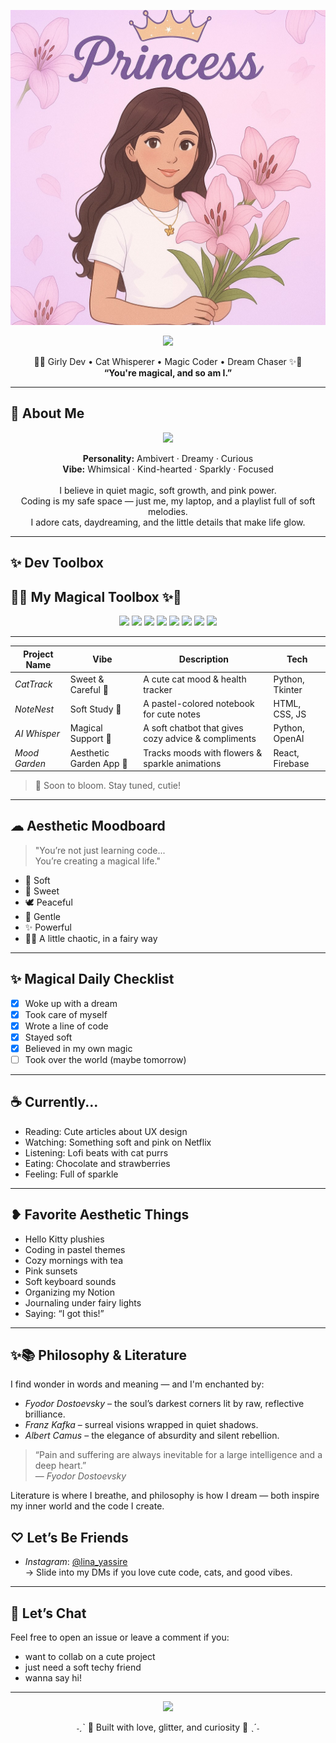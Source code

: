 <p align="center">
  <img src="WhatsApp Image 2025-05-19 at 02.26.00_f2c68f12.jpg" width="650" >

<p align="center">
  <img src="https://readme-typing-svg.demolab.com?font=Quicksand&size=24&duration=3000&pause=1000&color=FFB6C1&center=true&vCenter=true&width=435&lines=Welcome+to+Lina's+Universe!;Soft+code+dreams+in+baby+pink...;You're+magical+and+so+am+I." />
</p>

<p align="center">
  🌸✨ Girly Dev • Cat Whisperer • Magic Coder • Dream Chaser ✨🌸  
  <br>
  <strong>“You're magical, and so am I.”</strong>
</p>

---

## 🌷 About Me

<p align="center">
  <img src="https://img.shields.io/badge/𖦹 About Me -ffcfe6?style=for-the-badge&logoColor=ff69b4" />
</p>

<p align="center">
  <strong>Personality:</strong> Ambivert · Dreamy · Curious  
  <br />
  <strong>Vibe:</strong> Whimsical · Kind-hearted · Sparkly · Focused  
  <br /><br />
  I believe in quiet magic, soft growth, and pink power.  
  <br />
  Coding is my safe space — just me, my laptop, and a playlist full of soft melodies.  
  <br />
  I adore cats, daydreaming, and the little details that make life glow.  
</p>
  
---

## ✨ Dev Toolbox

## 🌸✨ My Magical Toolbox ✨🌸

<p align="center">
  <img src="https://img.shields.io/badge/Python-ffcfe6?style=for-the-badge&logo=python&logoColor=ff69b4" />
  <img src="https://img.shields.io/badge/HTML5-ffe6f2?style=for-the-badge&logo=html5&logoColor=ff1493" />
  <img src="https://img.shields.io/badge/CSS3-fddde6?style=for-the-badge&logo=css3&logoColor=ff69b4" />
  <img src="https://img.shields.io/badge/JavaScript-fff0f5?style=for-the-badge&logo=javascript&logoColor=f7df1e" />
  <img src="https://img.shields.io/badge/VS_Code-ffe6fa?style=for-the-badge&logo=visual-studio-code&logoColor=6e40c9" />
  <img src="https://img.shields.io/badge/GitHub-fde7f7?style=for-the-badge&logo=github&logoColor=8b008b" />
  <img src="https://img.shields.io/badge/Linux-fff5fb?style=for-the-badge&logo=linux&logoColor=ff69b4" />
  <img src="https://img.shields.io/badge/OpenAI-ffe0f0?style=for-the-badge&logo=openai&logoColor=ff1493" />
</p>

---
| Project Name     | Vibe                        | Description                                          | Tech |
|------------------|-----------------------------|------------------------------------------------------|------|
| *CatTrack*     | Sweet & Careful 🐾           | A cute cat mood & health tracker                     | Python, Tkinter |
| *NoteNest*     | Soft Study 🧸                | A pastel-colored notebook for cute notes             | HTML, CSS, JS |
| *AI Whisper*   | Magical Support 🌙           | A soft chatbot that gives cozy advice & compliments  | Python, OpenAI |
| *Mood Garden*  | Aesthetic Garden App 🌸      | Tracks moods with flowers & sparkle animations       | React, Firebase |

> 🌈 Soon to bloom. Stay tuned, cutie!  

---

## ☁ Aesthetic Moodboard

> "You’re not just learning code...  
> You’re creating a magical life."

- 🫧 Soft  
- 🧁 Sweet  
- 🕊 Peaceful  
- 🐇 Gentle  
- ✨ Powerful  
- 🧚‍♀ A little chaotic, in a fairy way  

---

## ✨ Magical Daily Checklist

- [x] Woke up with a dream  
- [x] Took care of myself  
- [x] Wrote a line of code  
- [x] Stayed soft  
- [x] Believed in my own magic  
- [ ] Took over the world (maybe tomorrow)

---

## ☕ Currently...

- Reading: Cute articles about UX design  
- Watching: Something soft and pink on Netflix  
- Listening: Lofi beats with cat purrs  
- Eating: Chocolate and strawberries  
- Feeling: Full of sparkle

---

## ❥ Favorite Aesthetic Things

- Hello Kitty plushies  
- Coding in pastel themes  
- Cozy mornings with tea  
- Pink sunsets  
- Soft keyboard sounds  
- Organizing my Notion  
- Journaling under fairy lights  
- Saying: “I got this!”

---

## ✨📚 Philosophy & Literature

I find wonder in words and meaning — and I'm enchanted by:

- *Fyodor Dostoevsky* – the soul’s darkest corners lit by raw, reflective brilliance.
- *Franz Kafka* – surreal visions wrapped in quiet shadows.
- *Albert Camus* – the elegance of absurdity and silent rebellion.

> “Pain and suffering are always inevitable for a large intelligence and a deep heart.”  
> — *Fyodor Dostoevsky*

Literature is where I breathe, and philosophy is how I dream — both inspire my inner world and the code I create.


## ♡ Let’s Be Friends

- *Instagram*: [@lina_yassire](https://instagram.com/lina_yassire)  
  → Slide into my DMs if you love cute code, cats, and good vibes.

---

## 💬 Let’s Chat

Feel free to open an issue or leave a comment if you:
- want to collab on a cute project
- just need a soft techy friend
- wanna say hi!

---

<p align="center">
  <img src="https://readme-typing-svg.herokuapp.com?font=Kalam&size=25&duration=3000&color=FFB6C1&center=true&vCenter=true&lines=Thanks+for+visiting!+You're+magical.;I+believe+in+you.;Let's+build+sparkly+things+together!" />
</p>

<p align="center">  
  ˗ˏˋ 💖 Built with love, glitter, and curiosity 💖 ˎˊ˗  
</p>
